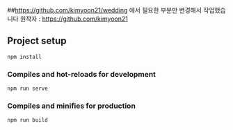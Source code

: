 ##https://github.com/kimyoon21/wedding 에서 필요한 부분만 변경해서 작업했습니다
원작자 : https://github.com/kimyoon21

## Project setup
```
npm install
```

### Compiles and hot-reloads for development
```
npm run serve
```

### Compiles and minifies for production
```
npm run build
```

